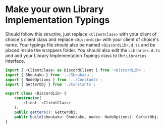 # Make your own Library Implementation Typings

Should follow this structire, just replace `<ClientClass>` with your client of choice's client class and replace `<DiscordLib>` with your client of choice's name. Your typings file should also be named `<DiscordLib>.d.ts` and be placed inside the wrappers folder. You should also edit the `Libraries.d.ts` and add your Library Implementation Typings class to the `Libraries` interface.
```ts
import { <ClientClass> as DiscordClient } from '<DiscordLib>';
import { Shoukaku } from '../Shoukaku';
import { NodeOptions } from '../Constants';
import { GetterObj } from './Constants';

export class <DiscordLib> {
    constructor(
        client: <ClientClass>
    );
    public getters(): GetterObj;
    public build(shoukaku: Shoukaku, nodes: NodeOptions): GetterObj;
}
```
